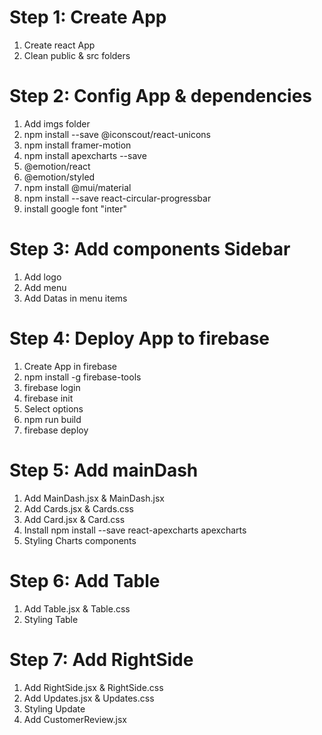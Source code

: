 # Step 1: Create App

1. Create react App
2. Clean public & src folders

# Step 2: Config App & dependencies

1. Add imgs folder
2. npm install --save @iconscout/react-unicons
3. npm install framer-motion
4. npm install apexcharts --save
5. @emotion/react
6. @emotion/styled
7. npm install @mui/material
8. npm install --save react-circular-progressbar
9. install google font "inter"

# Step 3: Add components Sidebar

1. Add logo
2. Add menu
3. Add Datas in menu items

# Step 4: Deploy App to firebase

1. Create App in firebase
2. npm install -g firebase-tools
3. firebase login
4. firebase init
5. Select options
6. npm run build
7. firebase deploy

# Step 5: Add mainDash

1. Add MainDash.jsx & MainDash.jsx
2. Add Cards.jsx & Cards.css
3. Add Card.jsx & Card.css
4. Install npm install --save react-apexcharts apexcharts
5. Styling Charts components

# Step 6: Add Table

1. Add Table.jsx & Table.css
2. Styling Table

# Step 7: Add RightSide

1. Add RightSide.jsx & RightSide.css
2. Add Updates.jsx & Updates.css
3. Styling Update
4. Add CustomerReview.jsx
